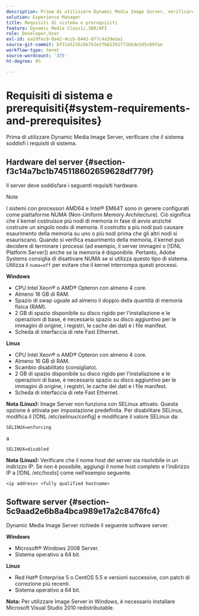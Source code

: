 ```yaml
---
description: Prima di utilizzare Dynamic Media Image Server, verificare che il sistema soddisfi i requisiti di sistema.
solution: Experience Manager
title: Requisiti di sistema e prerequisiti
feature: Dynamic Media Classic,SDK/API
role: Developer,User
exl-id: ea2dfec9-0a42-4ccb-8442-6f7c4a39eda1
source-git-commit: bf31e5226cbb763e2fb82391772b64e5d5c89fae
workflow-type: tm+mt
source-wordcount: '375'
ht-degree: 0%

---
```


# Requisiti di sistema e prerequisiti{#system-requirements-and-prerequisites}

Prima di utilizzare Dynamic Media Image Server, verificare che il sistema soddisfi i requisiti di sistema.

## Hardware del server {#section-f3c14a7bc1b745118602659628df779f}

Il server deve soddisfare i seguenti requisiti hardware.

>[!NOTE]
>
>I sistemi con processori AMD64 e Intel® EM64T sono in genere configurati come piattaforme NUMA (Non-Uniform Memory Architecture). Ciò significa che il kernel costruisce più nodi di memoria in fase di avvio anziché costruire un singolo nodo di memoria. Il costrutto a più nodi può causare esaurimento della memoria su uno o più nodi prima che gli altri nodi si esauriscano. Quando si verifica esaurimento della memoria, il kernel può decidere di terminare i processi (ad esempio, il server immagini o [!DNL Platform Server]) anche se la memoria è disponibile. Pertanto, Adobe Systems consiglia di disattivare NUMA se si utilizza questo tipo di sistema. Utilizza il `numa=off` per evitare che il kernel interrompa questi processi.

**Windows**

* CPU Intel Xeon® o AMD® Opteron con almeno 4 core.
* Almeno 16 GB di RAM.
* Spazio di swap uguale ad almeno il doppio della quantità di memoria fisica (RAM).
* 2 GB di spazio disponibile su disco rigido per l&#39;installazione e le operazioni di base, è necessario spazio su disco aggiuntivo per le immagini di origine, i registri, le cache dei dati e i file manifest.
* Scheda di interfaccia di rete Fast Ethernet.

**Linux**

* CPU Intel Xeon® o AMD® Opteron con almeno 4 core.
* Almeno 16 GB di RAM.
* Scambio disabilitato (consigliato).
* 2 GB di spazio disponibile su disco rigido per l&#39;installazione e le operazioni di base, è necessario spazio su disco aggiuntivo per le immagini di origine, i registri, le cache dei dati e i file manifest.
* Scheda di interfaccia di rete Fast Ethernet.

**Nota (Linux):** Image Server non funziona con SELinux attivato. Questa opzione è attivata per impostazione predefinita. Per disabilitare SELinux, modifica il [!DNL /etc/selinux/config] e modificare il valore SELinux da:

`SELINUX=enforcing`

a

`SELINUX=disabled`

**Nota (Linux):** Verificare che il nome host del server sia risolvibile in un indirizzo IP. Se non è possibile, aggiungi il nome host completo e l’indirizzo IP a [!DNL /etc/hosts] come nell’esempio seguente.

`<ip address> <fully qualified hostname>`

## Software server {#section-5c9aad2e6b8a4bca989e17a2c8476fc4}

Dynamic Media Image Server richiede il seguente software server.

**Windows**

* Microsoft® Windows 2008 Server.
* Sistema operativo a 64 bit.

**Linux**

* Red Hat® Enterprise 5 o CentOS 5.5 e versioni successive, con patch di correzione più recenti.
* Sistema operativo a 64 bit.

**Nota:** Per utilizzare Image Server in Windows, è necessario installare Microsoft Visual Studio 2010 redistributable.
